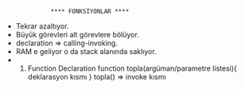                  **** FONKSİYONLAR ****
- Tekrar azaltıyor.
- Büyük görevleri alt görevlere bölüyor.
- declaration => calling-invoking.
- RAM e geliyor o da stack alanında saklıyor.
- 1. Function Declaration
function topla(argüman/parametre listesi){
                                                 deklarasyon kısmı
}
topla() => invoke kısmı
